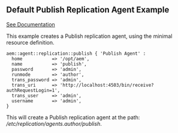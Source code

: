 ## Default Publish Replication Agent Example

[See Documentation](https://docs.adobe.com/docs/en/aem/6-2/deploy/configuring/replication.html#Configuring%20your%20Replication%20Agents)

This example creates a Publish replication agent, using the minimal resource definition.

~~~ puppet
aem::agent::replication::publish { 'Publish Agent' :
  home           => '/opt/aem',
  name           => 'publish',
  password       => 'admin',
  runmode        => 'author',
  trans_password => 'admin',
  trans_uri      => 'http://localhost:4503/bin/receive?authRequestLogin=1',
  trans_user     => 'admin',
  username       => 'admin',
}
~~~

This will create a Publish replication agent at the path: _/etc/replication/agents.author/publish_.
